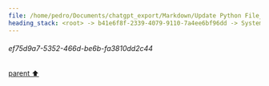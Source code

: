 ```yaml
---
file: /home/pedro/Documents/chatgpt_export/Markdown/Update Python File_ Added Function.md
heading_stack: <root> -> b41e6f8f-2339-4079-9110-7a4ee6bf96dd -> System -> 601db45b-5a88-469b-a7d7-e84a0a0ecd8b -> System -> aaa290be-d852-4ebb-9eaf-09137089bf1f -> User -> 9c776907-a757-4065-a79b-956c02fc87d4 -> Assistant -> aaa2b525-0a4b-4e77-b949-0e8df8fe87ca -> User -> ef75d9a7-5352-466d-be6b-fa3810dd2c44
---
```

###### ef75d9a7-5352-466d-be6b-fa3810dd2c44
[parent ⬆️](#aaa2b525-0a4b-4e77-b949-0e8df8fe87ca)
